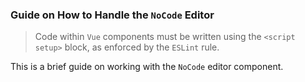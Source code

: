 ### Guide on How to Handle the `NoCode` Editor

> Code within `Vue` components must be written using the `<script setup>` block, as enforced by the `ESLint` rule.

This is a brief guide on working with the `NoCode` editor component.
